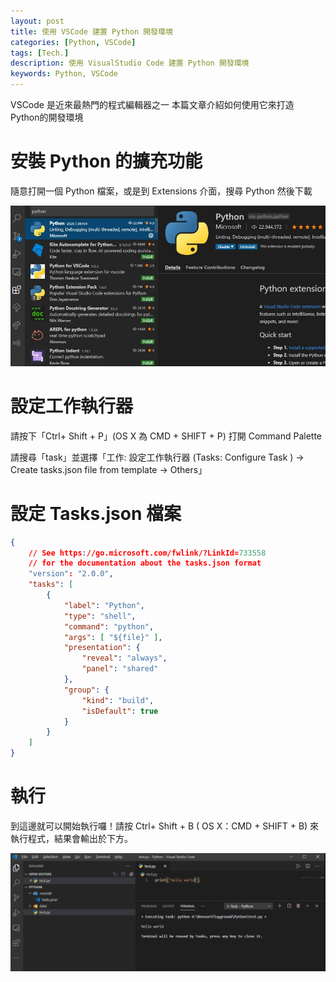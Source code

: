 ```yaml
---
layout: post
title: 使用 VSCode 建置 Python 開發環境
categories: [Python, VSCode]
tags: [Tech.]
description: 使用 VisualStudio Code 建置 Python 開發環境
keywords: Python, VSCode
---
```


VSCode 是近來最熱門的程式編輯器之一
本篇文章介紹如何使用它來打造 Python的開發環境

# 安裝 Python 的擴充功能

隨意打開一個 Python 檔案，或是到 Extensions 介面，搜尋 Python 然後下載

![Python Extention](/images/posts/VSCode/python_extension.jpg)

# 設定工作執行器

請按下「Ctrl+ Shift + P」(OS X 為 CMD + SHIFT + P) 打開 Command Palette

請搜尋「task」並選擇「工作: 設定工作執行器 (Tasks: Configure Task )  → Create  tasks.json file from template → Others」

# 設定 Tasks.json 檔案

```json
{ 
    // See https://go.microsoft.com/fwlink/?LinkId=733558 
    // for the documentation about the tasks.json format 
    "version": "2.0.0", 
    "tasks": [ 
        {   
            "label": "Python", 
            "type": "shell", 
            "command": "python", 
            "args": [ "${file}" ], 
            "presentation": { 
                "reveal": "always", 
                "panel": "shared" 
            }, 
            "group": { 
                "kind": "build", 
                "isDefault": true 
            } 
        } 
    ] 
}
```

# 執行

到這邊就可以開始執行囉！請按 Ctrl+ Shift + B ( OS X：CMD + SHIFT + B) 來執行程式，結果會輸出於下方。

![Python Result](/images/posts/VSCode/python_result.png)
